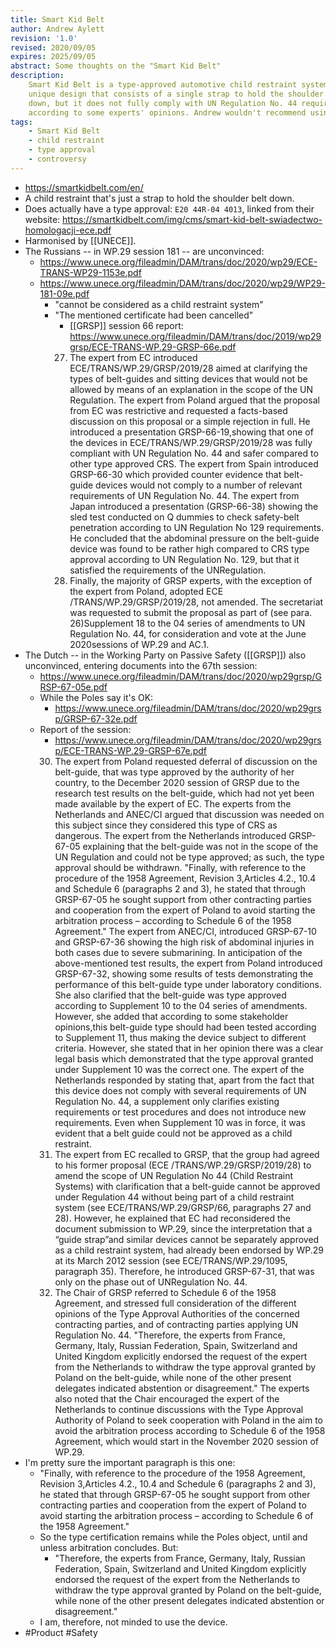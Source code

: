 ```yaml
---
title: Smart Kid Belt
author: Andrew Aylett
revision: '1.0'
revised: 2020/09/05
expires: 2025/09/05
abstract: Some thoughts on the "Smart Kid Belt"
description:
    Smart Kid Belt is a type-approved automotive child restraint system with a
    unique design that consists of a single strap to hold the shoulder belt
    down, but it does not fully comply with UN Regulation No. 44 requirements,
    according to some experts' opinions. Andrew wouldn't recommend using it.
tags:
    - Smart Kid Belt
    - child restraint
    - type approval
    - controversy
---
```


-   https://smartkidbelt.com/en/
-   A child restraint that's just a strap to hold the shoulder belt down.
-   Does actually have a type approval: `E20 44R-04 4013`, linked from their
    website:
    https://smartkidbelt.com/img/cms/smart-kid-belt-swiadectwo-homologacji-ece.pdf
-   Harmonised by [[UNECE]].
-   The Russians -- in WP.29 session 181 -- are unconvinced:
    -   https://www.unece.org/fileadmin/DAM/trans/doc/2020/wp29/ECE-TRANS-WP29-1153e.pdf
    -   https://www.unece.org/fileadmin/DAM/trans/doc/2020/wp29/WP29-181-09e.pdf
        -   "cannot be considered as a child restraint system"
        -   "The mentioned certificate had been cancelled"
            -   [[GRSP]] session 66 report:
                https://www.unece.org/fileadmin/DAM/trans/doc/2019/wp29grsp/ECE-TRANS-WP.29-GRSP-66e.pdf
            27. The expert from EC introduced ECE/TRANS/WP.29/GRSP/2019/28 aimed
                at clarifying the types of belt-guides and sitting devices that
                would not be allowed by means of an explanation in the scope of
                the UN Regulation. The expert from Poland argued that the
                proposal from EC was restrictive and requested a facts-based
                discussion on this proposal or a simple rejection in full. He
                introduced a presentation GRSP-66-19,showing that one of the
                devices in ECE/TRANS/WP.29/GRSP/2019/28 was fully compliant with
                UN Regulation No. 44 and safer compared to other type approved
                CRS. The expert from Spain introduced GRSP-66-30 which provided
                counter evidence that belt-guide devices would not comply to a
                number of relevant requirements of UN Regulation No. 44. The
                expert from Japan introduced a presentation (GRSP-66-38) showing
                the sled test conducted on Q dummies to check safety-belt
                penetration according to UN Regulation No 129 requirements. He
                concluded that the abdominal pressure on the belt-guide device
                was found to be rather high compared to CRS type approval
                according to UN Regulation No. 129, but that it satisfied the
                requirements of the UNRegulation.
            28. Finally, the majority of GRSP experts, with the exception of the
                expert from Poland, adopted ECE /TRANS/WP.29/GRSP/2019/28, not
                amended. The secretariat was requested to submit the proposal as
                part of (see para. 26)Supplement 18 to the 04 series of
                amendments to UN Regulation No. 44, for consideration and vote
                at the June 2020sessions of WP.29 and AC.1.
-   The Dutch -- in the Working Party on Passive Safety ([[GRSP]]) also
    unconvinced, entering documents into the 67th session:
    -   https://www.unece.org/fileadmin/DAM/trans/doc/2020/wp29grsp/GRSP-67-05e.pdf
    -   While the Poles say it's OK:
        -   https://www.unece.org/fileadmin/DAM/trans/doc/2020/wp29grsp/GRSP-67-32e.pdf
    -   Report of the session:
        -   https://www.unece.org/fileadmin/DAM/trans/doc/2020/wp29grsp/ECE-TRANS-WP.29-GRSP-67e.pdf
        30. The expert from Poland requested deferral of discussion on the
            belt-guide, that was type approved by the authority of her country,
            to the December 2020 session of GRSP due to the research test
            results on the belt-guide, which had not yet been made available by
            the expert of EC. The experts from the Netherlands and ANEC/CI
            argued that discussion was needed on this subject since they
            considered this type of CRS as dangerous. The expert from the
            Netherlands introduced GRSP-67-05 explaining that the belt-guide was
            not in the scope of the UN Regulation and could not be type
            approved; as such, the type approval should be withdrawn. "Finally,
            with reference to the procedure of the 1958 Agreement, Revision
            3,Articles 4.2., 10.4 and Schedule 6 (paragraphs 2 and 3), he stated
            that through GRSP-67-05 he sought support from other contracting
            parties and cooperation from the expert of Poland to avoid starting
            the arbitration process – according to Schedule 6 of the 1958
            Agreement." The expert from ANEC/CI, introduced GRSP-67-10 and
            GRSP-67-36 showing the high risk of abdominal injuries in both cases
            due to severe submarining. In anticipation of the above-mentioned
            test results, the expert from Poland introduced GRSP-67-32, showing
            some results of tests demonstrating the performance of this
            belt-guide type under laboratory conditions. She also clarified that
            the belt-guide was type approved according to Supplement 10 to the
            04 series of amendments. However, she added that according to some
            stakeholder opinions,this belt-guide type should had been tested
            according to Supplement 11, thus making the device subject to
            different criteria. However, she stated that in her opinion there
            was a clear legal basis which demonstrated that the type approval
            granted under Supplement 10 was the correct one. The expert of the
            Netherlands responded by stating that, apart from the fact that this
            device does not comply with several requirements of UN Regulation
            No. 44, a supplement only clarifies existing requirements or test
            procedures and does not introduce new requirements. Even when
            Supplement 10 was in force, it was evident that a belt guide could
            not be approved as a child restraint.
        31. The expert from EC recalled to GRSP, that the group had agreed to
            his former proposal (ECE /TRANS/WP.29/GRSP/2019/28) to amend the
            scope of UN Regulation No 44 (Child Restraint Systems) with
            clarification that a belt-guide cannot be approved under Regulation
            44 without being part of a child restraint system (see
            ECE/TRANS/WP.29/GRSP/66, paragraphs 27 and 28). However, he
            explained that EC had reconsidered the document submission to WP.29,
            since the interpretation that a “guide strap”and similar devices
            cannot be separately approved as a child restraint system, had
            already been endorsed by WP.29 at its March 2012 session (see
            ECE/TRANS/WP.29/1095, paragraph 35). Therefore, he introduced
            GRSP-67-31, that was only on the phase out of UNRegulation No. 44.
        32. The Chair of GRSP referred to Schedule 6 of the 1958 Agreement, and
            stressed full consideration of the different opinions of the Type
            Approval Authorities of the concerned contracting parties, and of
            contracting parties applying UN Regulation No. 44. "Therefore, the
            experts from France, Germany, Italy, Russian Federation, Spain,
            Switzerland and United Kingdom explicitly endorsed the request of
            the expert from the Netherlands to withdraw the type approval
            granted by Poland on the belt-guide, while none of the other present
            delegates indicated abstention or disagreement." The experts also
            noted that the Chair encouraged the expert of the Netherlands to
            continue discussions with the Type Approval Authority of Poland to
            seek cooperation with Poland in the aim to avoid the arbitration
            process according to Schedule 6 of the 1958 Agreement, which would
            start in the November 2020 session of WP.29.
-   I'm pretty sure the important paragraph is this one:
    -   "Finally, with reference to the procedure of the 1958 Agreement,
        Revision 3,Articles 4.2., 10.4 and Schedule 6 (paragraphs 2 and 3), he
        stated that through GRSP-67-05 he sought support from other contracting
        parties and cooperation from the expert of Poland to avoid starting the
        arbitration process – according to Schedule 6 of the 1958 Agreement."
    -   So the type certification remains while the Poles object, until and
        unless arbitration concludes. But:
        -   "Therefore, the experts from France, Germany, Italy, Russian
            Federation, Spain, Switzerland and United Kingdom explicitly
            endorsed the request of the expert from the Netherlands to withdraw
            the type approval granted by Poland on the belt-guide, while none of
            the other present delegates indicated abstention or disagreement."
    -   I am, therefore, not minded to use the device.
-   #Product #Safety
